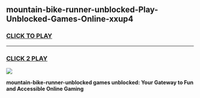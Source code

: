 
## mountain-bike-runner-unblocked-Play-Unblocked-Games-Online-xxup4
<h3>
<a href="https://premium76.site?title=mountain-bike-runner-unblocked&ref=25A">CLICK TO PLAY</a></h3>
<hr>

<h3>
<a href="https://premium76.site?title=mountain-bike-runner-unblocked&ref=25A">CLICK 2 PLAY</a>
  
</h3>

<a href="https://premium76.site?title=mountain-bike-runner-unblocked&ref=25A"><img src="https://clearcache.store/games.png"></a>


**mountain-bike-runner-unblocked games unblocked: Your Gateway to Fun and Accessible Online Gaming**
